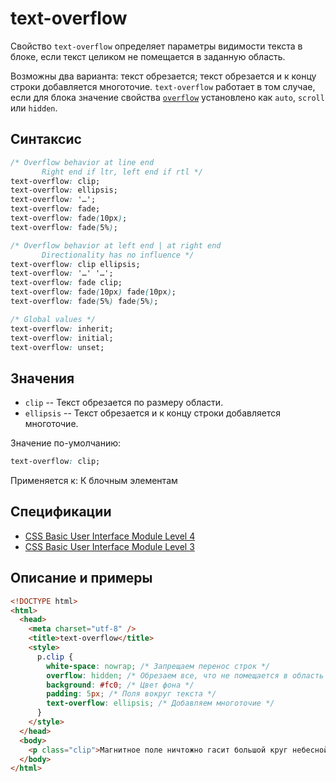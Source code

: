 # text-overflow

Свойство `text-overflow` определяет параметры видимости текста в блоке, если текст целиком не помещается в заданную область.

Возможны два варианта: текст обрезается; текст обрезается и к концу строки добавляется многоточие. `text-overflow` работает в том случае, если для блока значение свойства [`overflow`](overflow.md) установлено как `auto`, `scroll` или `hidden`.

## Синтаксис

```css
/* Overflow behavior at line end
	   Right end if ltr, left end if rtl */
text-overflow: clip;
text-overflow: ellipsis;
text-overflow: '…';
text-overflow: fade;
text-overflow: fade(10px);
text-overflow: fade(5%);

/* Overflow behavior at left end | at right end
	   Directionality has no influence */
text-overflow: clip ellipsis;
text-overflow: '…' '…';
text-overflow: fade clip;
text-overflow: fade(10px) fade(10px);
text-overflow: fade(5%) fade(5%);

/* Global values */
text-overflow: inherit;
text-overflow: initial;
text-overflow: unset;
```

## Значения

- `clip` -- Текст обрезается по размеру области.
- `ellipsis` -- Текст обрезается и к концу строки добавляется многоточие.

Значение по-умолчанию:

```css
text-overflow: clip;
```

Применяется к: К блочным элементам

## Спецификации

- [CSS Basic User Interface Module Level 4](https://drafts.csswg.org/css-ui-4/#text-overflow)
- [CSS Basic User Interface Module Level 3](http://dev.w3.org/csswg/css3-ui/#text-overflow)

## Описание и примеры

```html
<!DOCTYPE html>
<html>
  <head>
    <meta charset="utf-8" />
    <title>text-overflow</title>
    <style>
      p.clip {
        white-space: nowrap; /* Запрещаем перенос строк */
        overflow: hidden; /* Обрезаем все, что не помещается в область */
        background: #fc0; /* Цвет фона */
        padding: 5px; /* Поля вокруг текста */
        text-overflow: ellipsis; /* Добавляем многоточие */
      }
    </style>
  </head>
  <body>
    <p class="clip">Магнитное поле ничтожно гасит большой круг небесной сферы, в таком случае эксцентриситеты и наклоны орбит возрастают.</p>
  </body>
</html>
```
